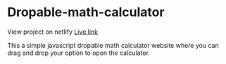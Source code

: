 # Dropable-math-calculator

View project on netlify [Live link](https://abdulkader789-dropablemathcalculator.netlify.app/)

This a simple javascript dropable math calculator website where you can drag and drop your option to open the calculator.
